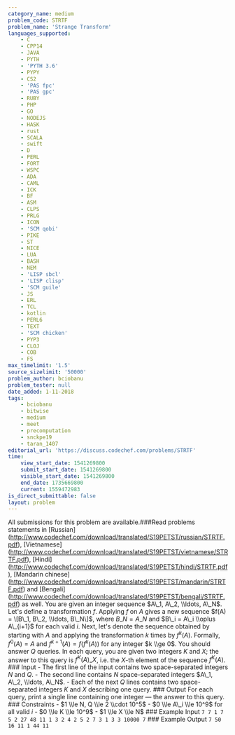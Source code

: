 ```yaml
---
category_name: medium
problem_code: STRTF
problem_name: 'Strange Transform'
languages_supported:
    - C
    - CPP14
    - JAVA
    - PYTH
    - 'PYTH 3.6'
    - PYPY
    - CS2
    - 'PAS fpc'
    - 'PAS gpc'
    - RUBY
    - PHP
    - GO
    - NODEJS
    - HASK
    - rust
    - SCALA
    - swift
    - D
    - PERL
    - FORT
    - WSPC
    - ADA
    - CAML
    - ICK
    - BF
    - ASM
    - CLPS
    - PRLG
    - ICON
    - 'SCM qobi'
    - PIKE
    - ST
    - NICE
    - LUA
    - BASH
    - NEM
    - 'LISP sbcl'
    - 'LISP clisp'
    - 'SCM guile'
    - JS
    - ERL
    - TCL
    - kotlin
    - PERL6
    - TEXT
    - 'SCM chicken'
    - PYP3
    - CLOJ
    - COB
    - FS
max_timelimit: '1.5'
source_sizelimit: '50000'
problem_author: bciobanu
problem_tester: null
date_added: 1-11-2018
tags:
    - bciobanu
    - bitwise
    - medium
    - meet
    - precomputation
    - snckpe19
    - taran_1407
editorial_url: 'https://discuss.codechef.com/problems/STRTF'
time:
    view_start_date: 1541269800
    submit_start_date: 1541269800
    visible_start_date: 1541269800
    end_date: 1735669800
    current: 1559472983
is_direct_submittable: false
layout: problem
---
```

All submissions for this problem are available.\###Read problems statements in \[Russian\](http://www.codechef.com/download/translated/S19PETST/russian/STRTF.pdf), \[Vietnamese\](http://www.codechef.com/download/translated/S19PETST/vietnamese/STRTF.pdf), \[Hindi\](http://www.codechef.com/download/translated/S19PETST/hindi/STRTF.pdf), \[Mandarin chinese\](http://www.codechef.com/download/translated/S19PETST/mandarin/STRTF.pdf) and \[Bengali\](http://www.codechef.com/download/translated/S19PETST/bengali/STRTF.pdf) as well. You are given an integer sequence $A\_1, A\_2, \\ldots, A\_N$. Let's define a transformation $f$. Applying $f$ on $A$ gives a new sequence $f(A) = \[B\_1, B\_2, \\ldots, B\_N\]$, where $B\_N = A\_N$ and $B\_i = A\_i \\oplus A\_{i+1}$ for each valid $i$. Next, let's denote the sequence obtained by starting with $A$ and applying the transformation $k$ times by $f^k(A)$. Formally, $f^0(A) = A$ and $f^{k+1}(A) = f(f^k(A))$ for any integer $k \\ge 0$. You should answer $Q$ queries. In each query, you are given two integers $K$ and $X$; the answer to this query is $f^K(A)\_X$, i.e. the $X$-th element of the sequence $f^K(A)$. ### Input - The first line of the input contains two space-separated integers $N$ and $Q$. - The second line contains $N$ space-separated integers $A\_1, A\_2, \\ldots, A\_N$. - Each of the next $Q$ lines contains two space-separated integers $K$ and $X$ describing one query. ### Output For each query, print a single line containing one integer — the answer to this query. ### Constraints - $1 \\le N, Q \\le 2 \\cdot 10^5$ - $0 \\le A\_i \\le 10^9$ for all valid $i$ - $0 \\le K \\le 10^9$ - $1 \\le X \\le N$ ### Example Input ``` 7 7 1 7 5 2 27 48 11 1 3 2 4 2 5 2 7 3 1 3 3 10000 7 ``` ### Example Output ``` 7 50 16 11 1 44 11 ```
